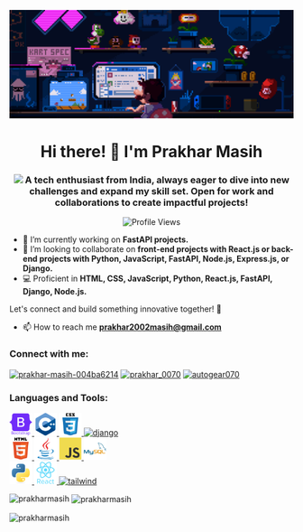 ![logo](https://github.com/PrakharMasih/PrakharMasih/blob/main/mario.gif)
<h1 align="center">Hi there! 👋 I'm Prakhar Masih</h1>
<h3 align="center">
  <img src="https://user-images.githubusercontent.com/98174080/221159601-724c097c-5527-4f24-b22e-575ad2411cfc.png" width="40px"> 
  A tech enthusiast from India, always eager to dive into new challenges and expand my skill set. 
  Open for work and collaborations to create impactful projects!
</h3>

<p align="center">
  <img src="https://komarev.com/ghpvc/?username=prakharmasih&label=Profile%20views&color=0e75b6&style=flat" alt="Profile Views" />
</p>

<!--- <img width="350px" align="right" alt="coding" src="https://user-images.githubusercontent.com/98174080/221159132-7f0ab91b-2c7c-4a60-83d0-293d7ad63f3f.gif" > -->

- 🔭 I’m currently working on **FastAPI projects.**
- 👯 I’m looking to collaborate on **front-end projects with React.js or back-end projects with Python, JavaScript, FastAPI, Node.js, Express.js, or Django.**
- 💻 Proficient in **HTML, CSS, JavaScript, Python, React.js, FastAPI, Django, Node.js.**

Let's connect and build something innovative together! 🚀


- 📫 How to reach me **prakhar2002masih@gmail.com**

<h3 align="left">Connect with me:</h3>
<p align="left">
<a href="https://linkedin.com/in/prakhar-masih-004ba6214" target="blank"><img align="center" src="https://raw.githubusercontent.com/rahuldkjain/github-profile-readme-generator/master/src/images/icons/Social/linked-in-alt.svg" alt="prakhar-masih-004ba6214" height="30" width="40" /></a> 
<a href="https://www.leetcode.com/prakhar_0070" target="blank"><img align="center" src="https://raw.githubusercontent.com/rahuldkjain/github-profile-readme-generator/master/src/images/icons/Social/leet-code.svg" alt="prakhar_0070" height="30" width="40" /></a>
<a href="https://auth.geeksforgeeks.org/user/autogear070" target="blank"><img align="center" src="https://raw.githubusercontent.com/rahuldkjain/github-profile-readme-generator/master/src/images/icons/Social/geeks-for-geeks.svg" alt="autogear070" height="30" width="40" /></a>
</p>

<h3 align="left">Languages and Tools:</h3>
<p align="left"> <a href="https://getbootstrap.com" target="_blank" rel="noreferrer"> <img src="https://raw.githubusercontent.com/devicons/devicon/master/icons/bootstrap/bootstrap-plain-wordmark.svg" alt="bootstrap" width="40" height="40"/> </a> <a href="https://www.w3schools.com/cpp/" target="_blank" rel="noreferrer"> <img src="https://raw.githubusercontent.com/devicons/devicon/master/icons/cplusplus/cplusplus-original.svg" alt="cplusplus" width="40" height="40"/> </a> <a href="https://www.w3schools.com/css/" target="_blank" rel="noreferrer"> <img src="https://raw.githubusercontent.com/devicons/devicon/master/icons/css3/css3-original-wordmark.svg" alt="css3" width="40" height="40"/> </a> <a href="https://www.djangoproject.com/" target="_blank" rel="noreferrer"> <img src="https://cdn.worldvectorlogo.com/logos/django.svg" alt="django" width="40" height="40"/> </a> <a href="https://www.w3.org/html/" target="_blank" rel="noreferrer"><br> <img src="https://raw.githubusercontent.com/devicons/devicon/master/icons/html5/html5-original-wordmark.svg" alt="html5" width="40" height="40"/> </a> <a href="https://www.java.com" target="_blank" rel="noreferrer"> <img src="https://raw.githubusercontent.com/devicons/devicon/master/icons/java/java-original.svg" alt="java" width="40" height="40"/> </a> <a href="https://developer.mozilla.org/en-US/docs/Web/JavaScript" target="_blank" rel="noreferrer"> <img src="https://raw.githubusercontent.com/devicons/devicon/master/icons/javascript/javascript-original.svg" alt="javascript" width="40" height="40"/> </a> <a href="https://www.mysql.com/" target="_blank" rel="noreferrer"> <img src="https://raw.githubusercontent.com/devicons/devicon/master/icons/mysql/mysql-original-wordmark.svg" alt="mysql" width="40" height="40"/> </a> <br> <a href="https://www.python.org" target="_blank" rel="noreferrer"> <img src="https://raw.githubusercontent.com/devicons/devicon/master/icons/python/python-original.svg" alt="python" width="40" height="40"/> </a> <a href="https://reactjs.org/" target="_blank" rel="noreferrer"> <img src="https://raw.githubusercontent.com/devicons/devicon/master/icons/react/react-original-wordmark.svg" alt="react" width="40" height="40"/> </a> <a href="https://tailwindcss.com/" target="_blank" rel="noreferrer"> <img src="https://www.vectorlogo.zone/logos/tailwindcss/tailwindcss-icon.svg" alt="tailwind" width="40" height="40"/> </a> </p>

<p><img align="left" src="https://github-readme-stats.vercel.app/api/top-langs?username=prakharmasih&show_icons=true&locale=en&layout=compact" alt="prakharmasih" /></p>

<p>&nbsp;<img align="center" src="https://github-readme-stats.vercel.app/api?username=prakharmasih&show_icons=true&locale=en" alt="prakharmasih" /></p>

<p><img align="center" src="https://github-readme-streak-stats.herokuapp.com/?user=prakharmasih&" alt="prakharmasih" /></p>







